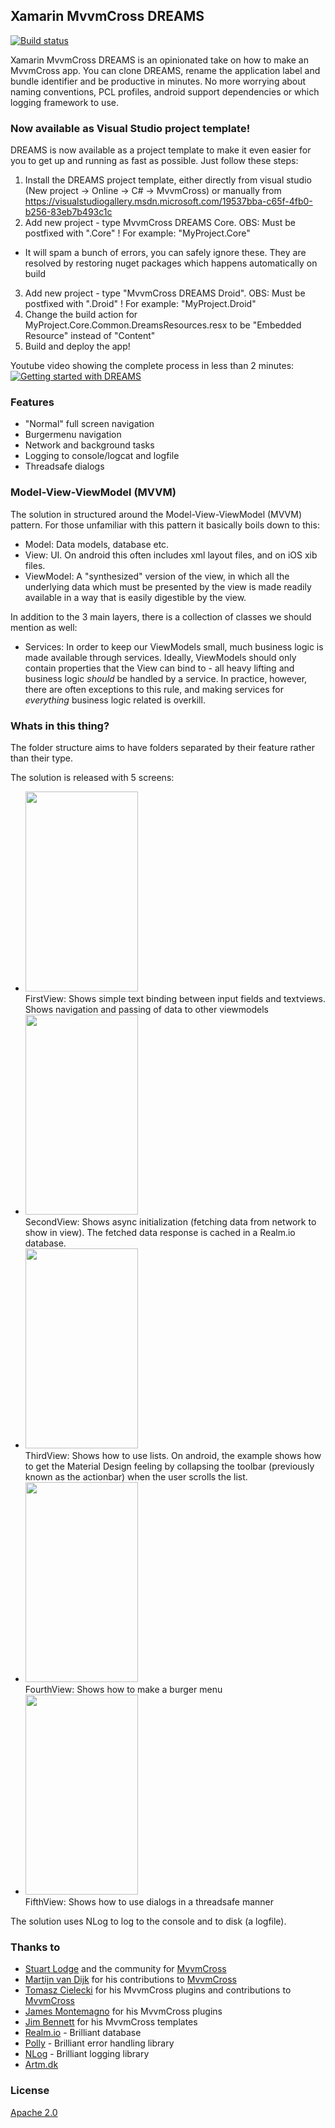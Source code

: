 ## Xamarin MvvmCross DREAMS

[![Build status](https://ci.appveyor.com/api/projects/status/d4m23jnmblte0j5e?svg=true)](https://ci.appveyor.com/project/mgj/mvvmcross-dreams)

Xamarin MvvmCross DREAMS is an opinionated take on how to make an MvvmCross app. You can clone DREAMS, rename the application label and bundle identifier and be productive in minutes. No more worrying about naming conventions, PCL profiles, android support dependencies or which logging framework to use.  

### Now available as Visual Studio project template!

DREAMS is now available as a project template to make it even easier for you to get up and running as fast as possible. Just follow these steps:

1. Install the DREAMS project template, either directly from visual studio (New project -> Online -> C# -> MvvmCross) or manually from https://visualstudiogallery.msdn.microsoft.com/19537bba-c65f-4fb0-b256-83eb7b493c1c
2. Add new project - type MvvmCross DREAMS Core. OBS: Must be postfixed with ".Core" ! For example: "MyProject.Core"
  - It will spam a bunch of errors, you can safely ignore these. They are resolved by restoring nuget packages which happens automatically on build
3. Add new project - type "MvvmCross DREAMS Droid". OBS: Must be postfixed with ".Droid" ! For example: "MyProject.Droid"
4. Change the build action for MyProject.Core.Common.DreamsResources.resx to be "Embedded Resource" instead of "Content"
5. Build and deploy the app!

Youtube video showing the complete process in less than 2 minutes: [![Getting started with DREAMS](https://img.youtube.com/vi/ZE7MKovMs4s/0.jpg)](https://www.youtube.com/watch?v=ZE7MKovMs4s)

### Features

*   "Normal" full screen navigation
*   Burgermenu navigation
*   Network and background tasks
*   Logging to console/logcat and logfile
*   Threadsafe dialogs

### Model-View-ViewModel (MVVM)

 The solution in structured around the Model-View-ViewModel (MVVM) pattern. For those unfamiliar with this pattern it basically boils down to this:  

*   Model: Data models, database etc.
*   View: UI. On android this often includes xml layout files, and on iOS xib files.
*   ViewModel: A "synthesized" version of the view, in which all the underlying data which must be presented by the view is made readily available in a way that is easily digestible by the view.

In addition to the 3 main layers, there is a collection of classes we should mention as well:  

*   Services: In order to keep our ViewModels small, much business logic is made available through services. Ideally, ViewModels should only contain properties that the View can bind to - all heavy lifting and business logic *should* be handled by a service. In practice, however, there are often exceptions to this rule, and making services for *everything* business logic related is overkill.


### Whats in this thing?
The folder structure aims to have folders separated by their feature rather than their type.  

The solution is released with 5 screens:  

*   <img src="https://artm.dk/files/github/mvvmcross-dreams/screenshots/1.png" width="180" height="320"><br />
    FirstView: Shows simple text binding between input fields and textviews. Shows navigation and passing of data to other viewmodels
*   <img src="https://artm.dk/files/github/mvvmcross-dreams/screenshots/2.png" width="180" height="320"><br />
    SecondView: Shows async initialization  (fetching data from network to show in view). The fetched data response is cached in a Realm.io database.
*   <img src="https://artm.dk/files/github/mvvmcross-dreams/screenshots/3.png" width="180" height="320"><br />
    ThirdView: Shows how to use lists. On android, the example shows how to get the Material Design feeling by collapsing the toolbar (previously known as the actionbar) when the user scrolls the list.
*   <img src="https://artm.dk/files/github/mvvmcross-dreams/screenshots/4.png" width="180" height="320"><br />
    FourthView: Shows how to make a burger menu
*   <img src="https://artm.dk/files/github/mvvmcross-dreams/screenshots/5.png" width="180" height="320"><br />
    FifthView: Shows how to use dialogs in a threadsafe manner

The solution uses NLog to log to the console and to disk (a logfile).  

###  Thanks to

*   [Stuart Lodge](https://github.com/slodge) and the community for [MvvmCross]([mvx])
*   [Martijn van Dijk](https://github.com/martijn00) for his contributions to [MvvmCross][mvx]
*   [Tomasz Cielecki](https://github.com/cheesebaron) for his MvvmCross plugins and contributions to [MvvmCross][mvx]
*   [James Montemagno](https://github.com/jamesmontemagno) for his MvvmCross plugins 
*   [Jim Bennett](https://github.com/jimbobbennett) for his MvvmCross templates
*   [Realm.io](http://realm.io) - Brilliant database
*   [Polly](https://github.com/App-vNext/Polly) - Brilliant error handling library
*   [NLog](http://nlog-project.org/) - Brilliant logging library
*   [Artm.dk](https://artm.dk)


### License

[Apache 2.0](https://www.apache.org/licenses/LICENSE-2.0.html)

[mvx]: https://github.com/slodge/MvvmCross
